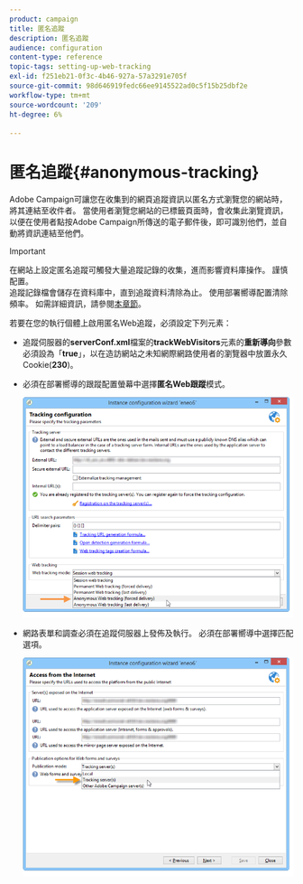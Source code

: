 ```yaml
---
product: campaign
title: 匿名追蹤
description: 匿名追蹤
audience: configuration
content-type: reference
topic-tags: setting-up-web-tracking
exl-id: f251eb21-0f3c-4b46-927a-57a3291e705f
source-git-commit: 98d646919fedc66ee9145522ad0c5f15b25dbf2e
workflow-type: tm+mt
source-wordcount: '209'
ht-degree: 6%

---
```


# 匿名追蹤{#anonymous-tracking}

Adobe Campaign可讓您在收集到的網頁追蹤資訊以匿名方式瀏覽您的網站時，將其連結至收件者。 當使用者瀏覽您網站的已標籤頁面時，會收集此瀏覽資訊，以便在使用者點按Adobe Campaign所傳送的電子郵件後，即可識別他們，並自動將資訊連結至他們。

>[!IMPORTANT]
>
>在網站上設定匿名追蹤可觸發大量追蹤記錄的收集，進而影響資料庫操作。 謹慎配置。\
>追蹤記錄檔會儲存在資料庫中，直到追蹤資料清除為止。 使用部署嚮導配置清除頻率。 如需詳細資訊，請參閱[本章節](../../installation/using/deploying-an-instance.md#purging-data)。

若要在您的執行個體上啟用匿名Web追蹤，必須設定下列元素：

* 追蹤伺服器的&#x200B;**serverConf.xml**&#x200B;檔案的&#x200B;**trackWebVisitors**&#x200B;元素的&#x200B;**重新導向**&#x200B;參數必須設為「**true**」，以在造訪網站之未知網際網路使用者的瀏覽器中放置永久Cookie(**230**)。
* 必須在部署嚮導的跟蹤配置螢幕中選擇&#x200B;**匿名Web跟蹤**&#x200B;模式。

   ![](assets/webtracking_anonymous_set.png)

* 網路表單和調查必須在追蹤伺服器上發佈及執行。 必須在部署嚮導中選擇匹配選項。

   ![](assets/webtracking_publication_set_for_webapps.png)
